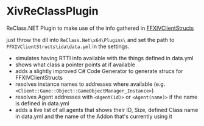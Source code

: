 # XivReClassPlugin
ReClass.NET Plugin to make use of the info gathered in [FFXIVClientStructs](https://github.com/aers/FFXIVClientStructs)

just throw the dll into ```ReClass.Net\x64\Plugins\``` and set the path to ```FFXIVClientStructs\ida\data.yml``` in the settings.

* simulates having RTTI info available with the things defined in data.yml
* shows what class a pointer points at if available
* adds a slightly improved C# Code Generator to generate strucs for FFXIVClientStructs
* resolves instance names to addresses where available (e.g. `<Client::Game::Object::GameObjectManager_Instance>`)
* resolves Agent addresses with `<Agent(id)>` or `<Agent(name)>` if the name is defined in data.yml
* adds a live list of all agents that shows their ID, Size, defined Class name in data.yml and the name of the Addon that's currently using it
